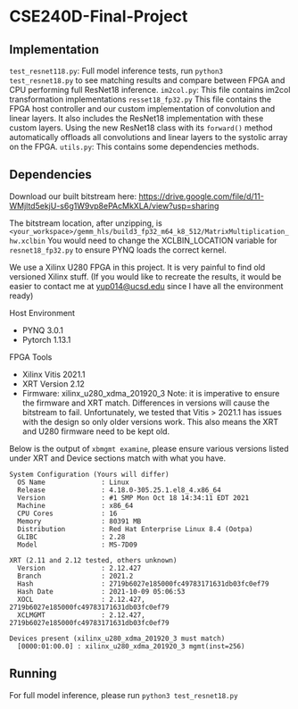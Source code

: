 # CSE240D-Final-Project

## Implementation 
`test_resnet118.py`: Full model inference tests, run `python3 test_resnet18.py` to see matching results and compare between FPGA and CPU performing full ResNet18 inference. 
`im2col.py`: This file contains im2col transformation implementations
`resset18_fp32.py` This file contains the FPGA host controller and our custom implementation of convolution and linear layers. It also includes the ResNet18 implementation with these custom layers. Using the new ResNet18 class with its `forward()` method automatically offloads all convolutions and linear layers to the systolic array on the FPGA. 
`utils.py`: This contains some dependencies methods. 


## Dependencies
Download our built bitstream here: https://drive.google.com/file/d/11-WMjltd5ekjU-s6g1W9vp8ePAcMkXLA/view?usp=sharing

The bitstream location, after unzipping, is `<your_workspace>/gemm_hls/build3_fp32_m64_k8_512/MatrixMultiplication_hw.xclbin`
You would need to change the XCLBIN_LOCATION variable for `resnet18_fp32.py` to ensure PYNQ loads the correct kernel. 

We use a Xilinx U280 FPGA in this project. It is very painful to find old versioned Xilinx stuff. 
(If you would like to recreate the results, it would be easier to contact me at yup014@ucsd.edu since I have all the environment ready)

Host Environment
- PYNQ 3.0.1
- Pytorch 1.13.1

FPGA Tools
- Xilinx Vitis 2021.1
- XRT Version 2.12
- Firmware: xilinx_u280_xdma_201920_3
Note: it is imperative to ensure the firmware and XRT match. Differences in versions will cause the bitstream to fail. Unfortunately, we tested that Vitis > 2021.1 has issues with the design so only older versions work. This also means the XRT and U280 firmware need to be kept old. 

Below is the output of `xbmgmt examine`, please ensure various versions listed under XRT and Device sections match with what you have. 
```
System Configuration (Yours will differ)
  OS Name              : Linux
  Release              : 4.18.0-305.25.1.el8_4.x86_64
  Version              : #1 SMP Mon Oct 18 14:34:11 EDT 2021
  Machine              : x86_64
  CPU Cores            : 16
  Memory               : 80391 MB
  Distribution         : Red Hat Enterprise Linux 8.4 (Ootpa)
  GLIBC                : 2.28
  Model                : MS-7D09

XRT (2.11 and 2.12 tested, others unknown)
  Version              : 2.12.427
  Branch               : 2021.2
  Hash                 : 2719b6027e185000fc49783171631db03fc0ef79
  Hash Date            : 2021-10-09 05:06:53
  XOCL                 : 2.12.427, 2719b6027e185000fc49783171631db03fc0ef79
  XCLMGMT              : 2.12.427, 2719b6027e185000fc49783171631db03fc0ef79

Devices present (xilinx_u280_xdma_201920_3 must match)
  [0000:01:00.0] : xilinx_u280_xdma_201920_3 mgmt(inst=256)
```

## Running
For full model inference, please run `python3 test_resnet18.py`
